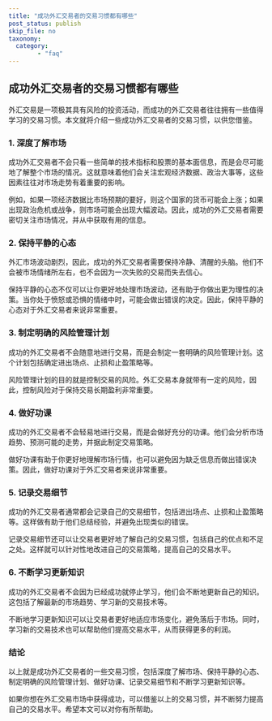 ```yaml
---
title: "成功外汇交易者的交易习惯都有哪些"
post_status: publish
skip_file: no
taxonomy:
  category:
        - "faq"
---
```


## 成功外汇交易者的交易习惯都有哪些

外汇交易是一项极其具有风险的投资活动，而成功的外汇交易者往往拥有一些值得学习的交易习惯。本文就将介绍一些成功外汇交易者的交易习惯，以供您借鉴。

### 1. 深度了解市场

成功外汇交易者不会只看一些简单的技术指标和股票的基本面信息，而是会尽可能地了解整个市场的情况。这就意味着他们会关注宏观经济数据、政治大事等，这些因素往往对市场走势有着重要的影响。

例如，如果一项经济数据比市场预期的要好，则这个国家的货币可能会上涨；如果出现政治危机或战争，则市场可能会出现大幅波动。因此，成功的外汇交易者需要密切关注市场情况，并从中获取有用的信息。

### 2. 保持平静的心态

外汇市场波动剧烈，因此，成功的外汇交易者需要保持冷静、清醒的头脑。他们不会被市场情绪所左右，也不会因为一次失败的交易而失去信心。

保持平静的心态不仅可以让你更好地处理市场波动，还有助于你做出更为理性的决策。当你处于愤怒或恐惧的情绪中时，可能会做出错误的决定。因此，保持平静的心态对于外汇交易者来说非常重要。

### 3. 制定明确的风险管理计划

成功的外汇交易者不会随意地进行交易，而是会制定一套明确的风险管理计划。这个计划包括确定进出场点、止损和止盈策略等。

风险管理计划的目的就是控制交易的风险。外汇交易本身就带有一定的风险，因此，控制风险对于保持交易长期盈利非常重要。

### 4. 做好功课

成功的外汇交易者不会轻易地进行交易，而是会做好充分的功课。他们会分析市场趋势、预测可能的走势，并据此制定交易策略。

做好功课有助于你更好地理解市场行情，也可以避免因为缺乏信息而做出错误决策。因此，做好功课对于外汇交易者来说非常重要。

### 5. 记录交易细节

成功的外汇交易者通常都会记录自己的交易细节，包括进出场点、止损和止盈策略等。这样做有助于他们总结经验，并避免出现类似的错误。

记录交易细节还可以让交易者更好地了解自己的交易习惯，包括自己的优点和不足之处。这样就可以针对性地改进自己的交易策略，提高自己的交易水平。

### 6. 不断学习更新知识

成功的外汇交易者不会因为已经成功就停止学习，他们会不断地更新自己的知识。这包括了解最新的市场趋势、学习新的交易技术等。

不断地学习更新知识可以让交易者更好地适应市场变化，避免落后于市场。同时，学习新的交易技术也可以帮助他们提高交易水平，从而获得更多的利润。

### 结论

以上就是成功外汇交易者的一些交易习惯，包括深度了解市场、保持平静的心态、制定明确的风险管理计划、做好功课、记录交易细节和不断学习更新知识等。

如果你想在外汇交易市场中获得成功，可以借鉴以上的交易习惯，并不断努力提高自己的交易水平。希望本文可以对你有所帮助。
